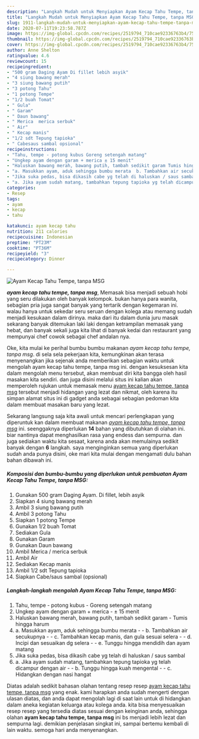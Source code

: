 ```yaml
---
description: "Langkah Mudah untuk Menyiapkan Ayam Kecap Tahu Tempe, tanpa MSG Lezat"
title: "Langkah Mudah untuk Menyiapkan Ayam Kecap Tahu Tempe, tanpa MSG Lezat"
slug: 1911-langkah-mudah-untuk-menyiapkan-ayam-kecap-tahu-tempe-tanpa-msg-lezat
date: 2020-07-11T19:23:58.787Z
image: https://img-global.cpcdn.com/recipes/2519794_710cae92336763b4/751x532cq70/ayam-kecap-tahu-tempe-tanpa-msg-foto-resep-utama.jpg
thumbnail: https://img-global.cpcdn.com/recipes/2519794_710cae92336763b4/751x532cq70/ayam-kecap-tahu-tempe-tanpa-msg-foto-resep-utama.jpg
cover: https://img-global.cpcdn.com/recipes/2519794_710cae92336763b4/751x532cq70/ayam-kecap-tahu-tempe-tanpa-msg-foto-resep-utama.jpg
author: Anne Shelton
ratingvalue: 4.6
reviewcount: 15
recipeingredient:
- "500 gram Daging Ayam Di fillet lebih asyik"
- "4 siung bawang merah"
- "3 siung bawang putih"
- "3 potong Tahu"
- "1 potong Tempe"
- "1/2 buah Tomat"
- " Gula"
- " Garam"
- " Daun bawang"
- " Merica  merica serbuk"
- " Air"
- " Kecap manis"
- "1/2 sdt Tepung tapioka"
- " Cabesaus sambal opsional"
recipeinstructions:
- "Tahu, tempe - potong kubus Goreng setengah matang"
- "Ungkep ayam dengan garam + merica ± 15 menit"
- "Haluskan bawang merah, bawang putih, tambah sedikit garam Tumis hingga harum"
- "a. Masukkan ayam, aduk sehingga bumbu merata  b. Tambahkan air secukupnya  c. Tambahkan kecap manis, dan gula sesuai selera  d. Incipi dan sesuaikan dg selera  e. Tunggu hingga mendidih dan ayam matang"
- "Jika suka pedas, bisa dikasih cabe yg telah di haluskan / saus sambal"
- "a. Jika ayam sudah matang, tambahkan tepung tapioka yg telah dicampur dengan air  b. Tunggu hingga kuah mengental  c. Hidangkan dengan nasi hangat"
categories:
- Resep
tags:
- ayam
- kecap
- tahu

katakunci: ayam kecap tahu 
nutrition: 211 calories
recipecuisine: Indonesian
preptime: "PT23M"
cooktime: "PT36M"
recipeyield: "3"
recipecategory: Dinner

---
```



![Ayam Kecap Tahu Tempe, tanpa MSG](https://img-global.cpcdn.com/recipes/2519794_710cae92336763b4/751x532cq70/ayam-kecap-tahu-tempe-tanpa-msg-foto-resep-utama.jpg)

<b><i>ayam kecap tahu tempe, tanpa msg</i></b>, Memasak bisa menjadi sebuah hobi yang seru dilakukan oleh banyak kelompok. bukan hanya para wanita, sebagian pria juga sangat banyak yang tertarik dengan kegemaran ini. walau hanya untuk sekedar seru seruan dengan kolega atau memang sudah menjadi kesukaan dalam dirinya. maka dari itu dalam dunia juru masak sekarang banyak ditemukan laki laki dengan ketrampilan memasak yang hebat, dan banyak sekali juga kita lihat di banyak kedai dan restaurant yang mempunyai chef cowok sebagai chef andalan nya.



Oke, kita mulai ke perihal bumbu bumbu makanan <i>ayam kecap tahu tempe, tanpa msg</i>. di sela sela pekerjaan kita, kemungkinan akan terasa menyenangkan jika sejenak anda memberikan sebagian waktu untuk mengolah ayam kecap tahu tempe, tanpa msg ini. dengan kesuksesan kita dalam mengolah menu tersebut, akan membuat diri kita bangga oleh hasil masakan kita sendiri. dan juga disini melalui situs ini kalian akan memperoleh rujukan untuk memasak menu <u>ayam kecap tahu tempe, tanpa msg</u> tersebut menjadi hidangan yang lezat dan nikmat, oleh karena itu simpan alamat situs ini di gadget anda sebagai sebagian pedoman kita dalam membuat masakan baru yang lezat.


Sekarang langsung saja kita awali untuk mencari perlengkapan yang diperuntuk kan dalam membuat makanan <u><i>ayam kecap tahu tempe, tanpa msg</i></u> ini. seenggaknya diperlukan <b>14</b> bahan yang dibutuhkan di olahan ini. biar nantinya dapat menghasilkan rasa yang endess dan sempurna. dan juga sediakan waktu kita sesaat, karena anda akan memulainya sedikit banyak dengan <b>6</b> langkah. saya menginginkan semua yang diperlukan sudah anda punya disini, oke mari kita mulai dengan mengamati dulu bahan bahan dibawah ini.

<!--inarticleads1-->

##### Komposisi dan bumbu-bumbu yang diperlukan untuk pembuatan Ayam Kecap Tahu Tempe, tanpa MSG:

1. Gunakan 500 gram Daging Ayam. Di fillet, lebih asyik
1. Siapkan 4 siung bawang merah
1. Ambil 3 siung bawang putih
1. Ambil 3 potong Tahu
1. Siapkan 1 potong Tempe
1. Gunakan 1/2 buah Tomat
1. Sediakan  Gula
1. Gunakan  Garam
1. Gunakan  Daun bawang
1. Ambil  Merica / merica serbuk
1. Ambil  Air
1. Sediakan  Kecap manis
1. Ambil 1/2 sdt Tepung tapioka
1. Siapkan  Cabe/saus sambal (opsional)




<!--inarticleads2-->

##### Langkah-langkah mengolah Ayam Kecap Tahu Tempe, tanpa MSG:

1. Tahu, tempe - potong kubus - Goreng setengah matang
1. Ungkep ayam dengan garam + merica - ± 15 menit
1. Haluskan bawang merah, bawang putih, tambah sedikit garam - Tumis hingga harum
1. a. Masukkan ayam, aduk sehingga bumbu merata -  - b. Tambahkan air secukupnya -  - c. Tambahkan kecap manis, dan gula sesuai selera -  - d. Incipi dan sesuaikan dg selera -  - e. Tunggu hingga mendidih dan ayam matang
1. Jika suka pedas, bisa dikasih cabe yg telah di haluskan / saus sambal
1. a. Jika ayam sudah matang, tambahkan tepung tapioka yg telah dicampur dengan air -  - b. Tunggu hingga kuah mengental -  - c. Hidangkan dengan nasi hangat




Diatas adalah sedikit bahasan olahan tentang resep resep <u>ayam kecap tahu tempe, tanpa msg</u> yang enak. kami harapkan anda sudah mengerti dengan ulasan diatas, dan anda dapat mengolah lagi di saat lain untuk di hidangkan dalam aneka kegiatan keluarga atau kolega anda. kita bisa menyesuaikan resep resep yang tersedia diatas sesuai dengan keinginan anda, sehingga olahan <b>ayam kecap tahu tempe, tanpa msg</b> ini bs menjadi lebih lezat dan sempurna lagi. demikian penjelasan singkat ini, sampai bertemu kembali di lain waktu. semoga hari anda menyenangkan.
